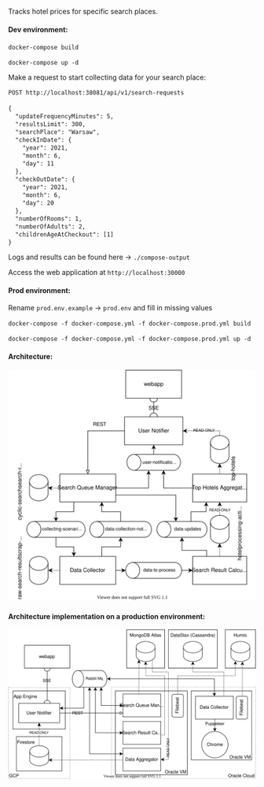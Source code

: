 Tracks hotel prices for specific search places.

#### Dev environment:
`docker-compose build`

`docker-compose up -d`

Make a request to start collecting data for your search place: 
```
POST http://localhost:38081/api/v1/search-requests

{
  "updateFrequencyMinutes": 5,
  "resultsLimit": 300,
  "searchPlace": "Warsaw",
  "checkInDate": {
    "year": 2021,
    "month": 6,
    "day": 11
  },
  "checkOutDate": {
    "year": 2021,
    "month": 6,
    "day": 20
  },
  "numberOfRooms": 1,
  "numberOfAdults": 2,
  "childrenAgeAtCheckout": [1]
}
```
Logs and results can be found here -> `./compose-output`

Access the web application at `http://localhost:30000`

#### Prod environment:

Rename `prod.env.example` -> `prod.env` and fill in missing values

`docker-compose -f docker-compose.yml -f docker-compose.prod.yml build`

`docker-compose -f docker-compose.yml -f docker-compose.prod.yml up -d`

#### Architecture:

![Kingboo Architecture Overview](kingboo-arch.svg "Architecture Overview")

#### Architecture implementation on a production environment:

![Kingboo Architecture Implementation](kingboo-prod-arch.svg "Architecture implementation")

